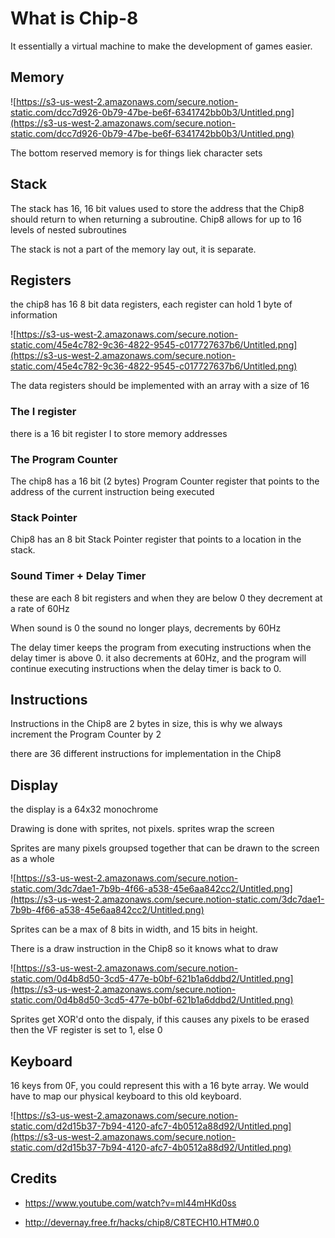 # What is Chip-8

It essentially a virtual machine to make the development of games easier.

## Memory

![https://s3-us-west-2.amazonaws.com/secure.notion-static.com/dcc7d926-0b79-47be-be6f-6341742bb0b3/Untitled.png](https://s3-us-west-2.amazonaws.com/secure.notion-static.com/dcc7d926-0b79-47be-be6f-6341742bb0b3/Untitled.png)

The bottom reserved memory is for things liek character sets

## Stack

The stack has 16, 16 bit values used to store the address that the Chip8 should return to when returning a subroutine. Chip8 allows for up to 16 levels of nested subroutines

The stack is not a part of the memory lay out, it is separate.

## Registers

the chip8 has 16 8 bit data registers, each register can hold 1 byte of information

![https://s3-us-west-2.amazonaws.com/secure.notion-static.com/45e4c782-9c36-4822-9545-c017727637b6/Untitled.png](https://s3-us-west-2.amazonaws.com/secure.notion-static.com/45e4c782-9c36-4822-9545-c017727637b6/Untitled.png)

The data registers should be implemented with an array with a size of 16

### The I register

there is a 16 bit register I to store memory addresses

### The Program Counter

The chip8 has a 16 bit (2 bytes) Program Counter register that points to the address of the current instruction being executed

### Stack Pointer

Chip8 has an 8 bit Stack Pointer register that points to a location in the stack.

### Sound Timer + Delay Timer

these are each 8 bit registers and when they are below 0 they decrement at a rate of 60Hz

When sound is 0 the sound no longer plays, decrements by 60Hz

The delay timer keeps the program from executing instructions when the delay timer is above 0. it also decrements at 60Hz, and the program will continue executing instructions when the delay timer is back to 0.

## Instructions

Instructions in the Chip8 are 2 bytes in size, this is why we always increment the Program Counter by 2

there are 36 different instructions for implementation in the Chip8

## Display

the display is a 64x32 monochrome

Drawing is done with sprites, not pixels. sprites wrap the screen

Sprites are many pixels groupsed together that can be drawn to the screen as a whole

![https://s3-us-west-2.amazonaws.com/secure.notion-static.com/3dc7dae1-7b9b-4f66-a538-45e6aa842cc2/Untitled.png](https://s3-us-west-2.amazonaws.com/secure.notion-static.com/3dc7dae1-7b9b-4f66-a538-45e6aa842cc2/Untitled.png)

Sprites can be a max of 8 bits in width, and 15 bits in height.

There is a draw instruction in the Chip8 so it knows what to draw

![https://s3-us-west-2.amazonaws.com/secure.notion-static.com/0d4b8d50-3cd5-477e-b0bf-621b1a6ddbd2/Untitled.png](https://s3-us-west-2.amazonaws.com/secure.notion-static.com/0d4b8d50-3cd5-477e-b0bf-621b1a6ddbd2/Untitled.png)

Sprites get XOR'd onto the dispaly, if this causes any pixels to be erased then the VF register is set to 1, else 0

## Keyboard

16 keys from 0F, you could represent this with a 16 byte array. We would have to map our physical keyboard to this old keyboard.

![https://s3-us-west-2.amazonaws.com/secure.notion-static.com/d2d15b37-7b94-4120-afc7-4b0512a88d92/Untitled.png](https://s3-us-west-2.amazonaws.com/secure.notion-static.com/d2d15b37-7b94-4120-afc7-4b0512a88d92/Untitled.png)

## Credits
- https://www.youtube.com/watch?v=ml44mHKd0ss

- http://devernay.free.fr/hacks/chip8/C8TECH10.HTM#0.0

